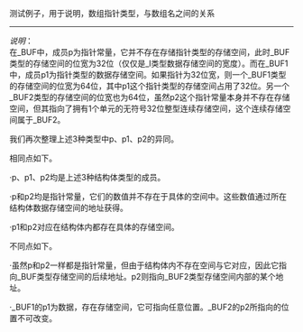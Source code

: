 测试例子，用于说明，数组指针类型，与数组名之间的关系        
***
*说明*：    
在_BUF中，成员p为指针常量，它并不存在存储指针类型的存储空间，此时_BUF类型的存储空间的位宽为32位（仅仅是_I类型数据存储空间的宽度）。而在_BUF1中，成员p1为指针类型的数据存储空间。如果指针为32位宽，则一个_BUF1类型的存储空间的位宽为64位，其中p1这个指针类型的存储空间占用了32位。另一个_BUF2类型的存储空间的位宽也为64位，虽然p2这个指针常量本身并不存在存储空间，但其指向了拥有1个单元的无符号32位整型连续存储空间，这个连续存储空间属于_BUF2。

我们再次整理上述3种类型中p、p1、p2的异同。

相同点如下。

·p、p1、p2均是上述3种结构体类型的成员。

·p和p2均是指针常量，它们的数值并不存在于具体的空间中。这些数值通过所在结构体数据存储空间的地址获得。

·p1和p2对应在结构体内都存在具体的存储空间。

不同点如下。

·虽然p和p2一样都是指针常量，但由于结构体内不存在空间与它对应，因此它指向_BUF类型存储空间的后续地址。p2则指向_BUF2类型存储空间内部的某个地址。

·_BUF1的p1为数据，存在存储空间，它可指向任意位置。_BUF2的p2所指向的位置不可改变。  